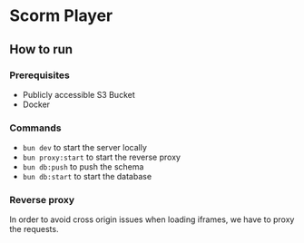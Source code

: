 # Scorm Player

## How to run

### Prerequisites

* Publicly accessible S3 Bucket
* Docker

### Commands

* `bun dev` to start the server locally
* `bun proxy:start` to start the reverse proxy
* `bun db:push` to push the schema
* `bun db:start` to start the database

### Reverse proxy

In order to avoid cross origin issues when loading iframes, we have to proxy the requests.
